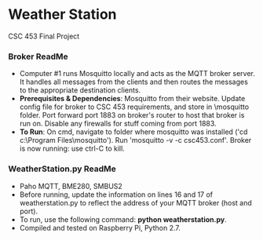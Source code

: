 # Weather Station
CSC 453 Final Project
### Broker ReadMe
* Computer #1 runs Mosquitto locally and acts as the MQTT broker server. It handles all messages from the clients and then routes the messages to the appropriate destination clients.
* **Prerequisites & Dependencies**: Mosquitto from their website. Update config file for broker to CSC 453 requirements, and store in \mosquitto folder. Port forward port 1883 on broker's router to host that broker is run on. Disable any firewalls for stuff coming from port 1883.
* **To Run**: On cmd, navigate to folder where mosquitto was installed ('cd c:\Program Files\mosquitto'). Run 'mosquitto -v -c csc453.conf'. Broker is now running: use ctrl-C to kill.
### WeatherStation.py ReadMe
* Paho MQTT, BME280, SMBUS2
* Before running, update the information on lines 16 and 17 of weatherstation.py to reflect the address of your MQTT broker (host and port).
* To run, use the following command: **python weatherstation.py**.
* Compiled and tested on Raspberry Pi, Python 2.7.
